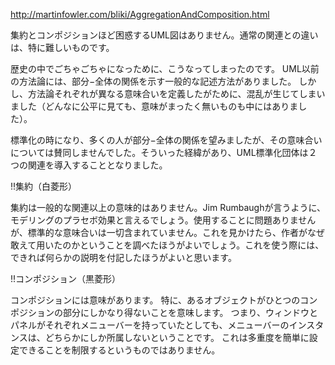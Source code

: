 http://martinfowler.com/bliki/AggregationAndComposition.html

集約とコンポジションほど困惑するUML図はありません。通常の関連との違いは、特に難しいものです。

歴史の中でごちゃごちゃになっために、こうなってしまったのです。
UML以前の方法論には、部分−全体の関係を示す一般的な記述方法がありました。
しかし、方法論それぞれが異なる意味合いを定義したがために、混乱が生じてしまいました（どんなに公平に見ても、意味がまったく無いものも中にはありました）。

標準化の時になり、多くの人が部分−全体の関係を望みましたが、その意味合いについては賛同しませんでした。そういった経緯があり、UML標準化団体は２つの関連を導入することとなりました。

!!集約（白菱形）

集約は一般的な関連以上の意味的はありません。Jim Rumbaughが言うように、モデリングのプラセボ効果と言えるでしょう。使用することに問題ありませんが、標準的な意味合いは一切含まれていません。これを見かけたら、作者がなぜ敢えて用いたのかということを調べたほうがよいでしょう。これを使う際には、できれば何らかの説明を付記したほうがよいと思います。

!!コンポジション（黒菱形）

コンポジションには意味があります。
特に、あるオブジェクトがひとつのコンポジションの部分にしかなり得ないことを意味します。
つまり、ウィンドウとパネルがそれぞれメニューバーを持っていたとしても、メニューバーのインスタンスは、どちらかにしか所属しないということです。
これは多重度を簡単に設定できることを制限するというものではありません。